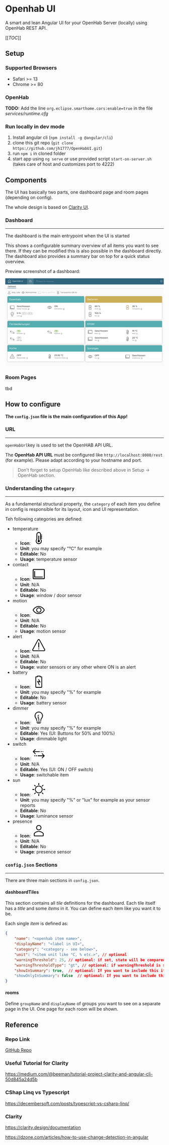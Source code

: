 # Openhab UI

A smart and lean Angular UI for your OpenHab Server (locally) using OpenHab REST API.

[[_TOC_]]

## Setup

### Supported Browsers

- Safari >= 13
- Chrome >= 80

### OpenHab

**TODO:** Add the line `org.eclipse.smarthome.cors:enable=true` in the file *services/runtime.cfg*

### Run locally in dev mode

1. Install angular cli (`npm install -g @angular/cli`)
2. clone this git repo (`git clone https://github.com/jh1777/OpenHabUI.git`)
3. run `npm i` in cloned folder
4. start app using `ng serve` or use provided script `start-on-server.sh` (takes care of host and customizes port to 4222)

## Components

The UI has basically two parts, one dashboard page and room pages (depending on config).

The whole design is based on [Clarity UI](https://www.clarity.design).

### Dashboard

---

The dashboard is the main entrypoint when the UI is started

This shows a configurable summary overview of all items you want to see there. If they can be modified this is also possible in the dashboard directly. The dashboard also provides a summary bar on top for a quick status overview.

Preview screenshot of a dashboard:

![screenshot-dashboard](screenshot-dashboard.png)

### Room Pages

tbd

## How to configure

**The `config.json` file is the main configuration of this App!**

### URL

---

`openHabUrl`key is used to set the OpenHAB API URL.

The **OpenHab API URL** must be configured like `http://localhost:8080/rest` (for example). Please adapt according to your hostname and port.
> Don't forget to setup OpenHab like described above in Setup -> OpenHab section.

### Understanding the `category`

---

As a fundamental structural property, the `category` of each item you define in config is responsible for its layout, icon and UI representation.

Teh following categories are defined:

- temperature
  - **Icon**: <img src="./src/assets/icons/thermometer-line.svg" alt="thermometer-line" style="zoom:60%;" />
  - **Unit**: you may specify "°C" for example
  - **Editable**: No
  - **Usage**: temperature sensor
- contact
  - **Icon**: <img src="./src/assets/icons/axis-chart-line.svg" alt="axis-chart-line" style="zoom:60%;" />
  - **Unit**: N/A
  - **Editable**: No
  - **Usage**: window / door sensor
- motion
  - **Icon**: <img src="./src/assets/icons/eye-line.svg" alt="eye" style="zoom:60%;" />
  - **Unit**: N/A
  - **Editable**: No
  - **Usage**: motion sensor
- alert
  - **Icon**: <img src="./src/assets/icons/warning-standard-line.svg" alt="warning-standard-line" style="zoom:60%;" />
  - **Unit**: N/A
  - **Editable**: No
  - **Usage**: water sensors or any other where ON is an alert 
- battery
  - **Icon**: <img src="./src/assets/icons/battery-line.svg" alt="battery-line" style="zoom:60%;" />
  - **Unit**: you may specify "%" for example
  - **Editable**: No
  - **Usage**: battery sensor
- dimmer
  - **Icon**: <img src="./src/assets/icons/lightbulb-line.svg" alt="lightbulb-line" style="zoom:60%;" />
  - **Unit**: you may specify "%" for example
  - **Editable**: Yes (UI: Buttons for 50% and 100%)
  - **Usage**: dimmable light
- switch
  - **Icon**: <img src="./src/assets/icons/switch-line.svg" alt="switch-line" style="zoom:60%;" />
  - **Unit**: N/A
  - **Editable**: Yes (UI: ON / OFF switch)
  - **Usage**: switchable item
- sun
  - **Icon**: <img src="./src/assets/icons/sun-line.svg" alt="sun-line" style="zoom:60%;" />
  - **Unit**: you may specify "%" or "lux" for example as your sensor reports
  - **Editable**: No
  - **Usage**: luminance sensor
- presence
  - **Icon**: <img src="./src/assets/icons/user-line.svg" alt="user-line" style="zoom:60%;" />
  - **Unit**: N/A
  - **Editable**: No
  - **Usage**: presence sensor

### `config.json` Sections

---

There are three main sections in `config.json`.

#### dashboardTiles

This section contains all _tile_ definitions for the dashboard. Each tile itself has a _title_ and some _items_ in it. You can define each item like you want it to be. 

Each single _item_ is defined as:

```json
{
    "name": "<openhab item name>",
    "displayName": "<label in UI>",
    "category": "<category - see below>",
    "unit": "<item unit like °C, % etc.>", // optional
    "warningThreshold": 25, // optional: if set, state will be compared and set to isWarning
    "warningThresholdType": "gt", // optional: if warningThreshold is set, this should be also set to 'gt' (greater or equal than) or 'lt' (lower or equal than) to be able to determine warning state
    "showInSummary": true,  // optional: If you want to include this item in the summary bar (default is false)
    "showOnlyInSummary": false  // optional: If you want to include this item ONLY in the summary bar and don't show in a tile (default is false)
}
```

#### rooms

Define `groupName` and `displayName` of groups you want to see on a separate page in the UI. 
One page for each room will be shown.

## Reference

### Repo Link

[GitHub Repo](https://github.com/jh1777/OpenHabUI)

### Useful Tutorial for Clarity

https://medium.com/@beeman/tutorial-project-clarity-and-angular-cli-50d845a24d5b

### CShap Linq vs Typescript

https://decembersoft.com/posts/typescript-vs-csharp-linq/

### Clarity

https://clarity.design/documentation

https://dzone.com/articles/how-to-use-change-detection-in-angular